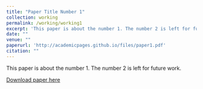 ```yaml
---
title: "Paper Title Number 1"
collection: working
permalink: /working/working1
excerpt: 'This paper is about the number 1. The number 2 is left for future work.'
date: ""
venue: ""
paperurl: 'http://academicpages.github.io/files/paper1.pdf'
citation: ""
---
```

This paper is about the number 1. The number 2 is left for future work.

[Download paper here](http://academicpages.github.io/files/paper1.pdf)

